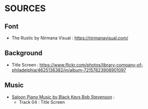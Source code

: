 # SOURCES

## Font

- The Rustic by Nirmana Visual : https://nirmanavisual.com/

## Background

- Title Screen : https://www.flickr.com/photos/library-company-of-philadelphia/4625136382/in/album-72157623908901097

## Music 

- [Saloon Piano Music by Black Keys Bob Stevenson](https://archive.org/details/SaloonPianoMusic) :
	- Track 04 : Title Screen
